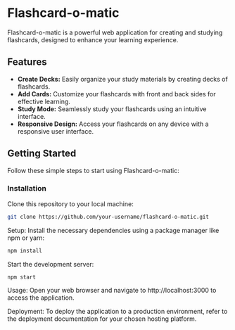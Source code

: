 # Flashcard-o-matic

Flashcard-o-matic is a powerful web application for creating and studying flashcards, designed to enhance your learning experience.

## Features

- **Create Decks:** Easily organize your study materials by creating decks of flashcards.
- **Add Cards:** Customize your flashcards with front and back sides for effective learning.
- **Study Mode:** Seamlessly study your flashcards using an intuitive interface.
- **Responsive Design:** Access your flashcards on any device with a responsive user interface.

## Getting Started

Follow these simple steps to start using Flashcard-o-matic:

### Installation

Clone this repository to your local machine:

```bash
git clone https://github.com/your-username/flashcard-o-matic.git
```

Setup:
Install the necessary dependencies using a package manager like npm or yarn:
```bash
npm install
```
Start the development server:
```bash
npm start
```

Usage:
Open your web browser and navigate to http://localhost:3000 to access the application.

Deployment:
To deploy the application to a production environment, refer to the deployment documentation for your chosen hosting platform.
